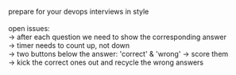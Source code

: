 prepare for your devops interviews in style
<br><br>
open issues:<br>
-> after each question we need to show the corresponding answer<br>
-> timer needs to count up, not down<br>
-> two buttons below the answer: 'correct' & 'wrong' -> score them<br>
-> kick the correct ones out and recycle the wrong answers<br>
